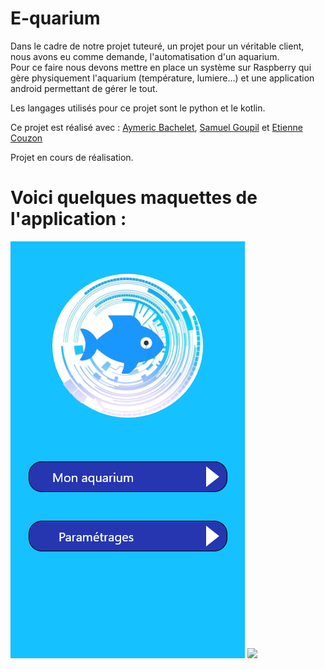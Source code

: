 # E-quarium

Dans le cadre de notre projet tuteuré, un projet pour un véritable client, nous avons eu comme demande, l'automatisation d'un aquarium. </br>
Pour ce faire nous devons mettre en place un système sur Raspberry qui gère physiquement l'aquarium (température, lumiere...) et une application android permettant de gérer le tout.

Les langages utilisés pour ce projet sont le python et le kotlin.

Ce projet est réalisé avec : [Aymeric Bachelet](https://github.com/aymeric-bachelet), [Samuel Goupil](https://github.com/samuelGoupil) et [Etienne Couzon](https://github.com/EtienneCOUZON)

Projet en cours de réalisation.

# Voici quelques maquettes de l'application : 

![](Ressources/maquettes/menu_principal.png) ![](Ressources/maquettes/température_ok.png)
